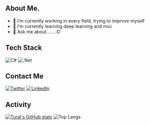 
   ## About Me.
- 🔭 I’m currently working in every field, trying to improve myself
- 🌱 I’m currently learning deep learning and mvc
- 💬 Ask me about.......:D


 ## Tech Stack
 ![C#](https://img.shields.io/badge/c%23-%23239120.svg?style=for-the-badge&logo=c-sharp&logoColor=white) ![.Net](https://img.shields.io/badge/.NET-5C2D91?style=for-the-badge&logo=.net&logoColor=white)

 ## Contact Me
 [![Twitter](https://img.shields.io/badge/Twitter-1DA1F2?style=for-the-badge&logo=twitter&logoColor=white)](https://twitter.com/trlkhllv)
 [![LinkedIn](https://img.shields.io/badge/LinkedIn-0077B5?style=for-the-badge&logo=linkedin&logoColor=white)](https://www.linkedin.com/in/tural-khalilov-6222341b7/)
 
 ## Activity
[![Tural's GitHub stats](https://github-readme-stats.vercel.app/api?username=TuralKhalilov&show_icons=true&theme=dark&hide_border=true&show_owner=true)](https://github.com/TuralKhalilov/github-readme-stats)
![Top Langs](https://github-readme-stats.vercel.app/api/top-langs/?username=TuralKhalilov&theme=dark&show_icons=true&hide_border=true)
